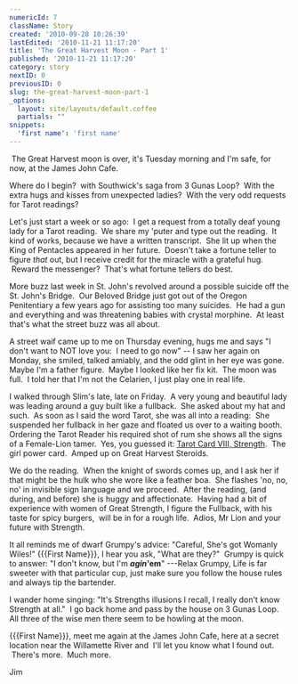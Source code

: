```yaml
---
numericId: 7
className: Story
created: '2010-09-28 10:26:39'
lastEdited: '2010-11-21 11:17:20'
title: 'The Great Harvest Moon - Part 1'
published: '2010-11-21 11:17:20'
category: story
nextID: 0
previousID: 0
slug: the-great-harvest-moon-part-1
_options:
  layout: site/layouts/default.coffee
  partials: ""
snippets:
  'first name': 'first name'
---
```

&nbsp;The Great Harvest moon is over, it's Tuesday morning and I'm safe, for now, at the James John Cafe.

Where do I begin?&nbsp; with Southwick's saga from 3 Gunas Loop?&nbsp; With the extra hugs and kisses from unexpected ladies?&nbsp; With the very odd requests for Tarot readings?

Let's just start a week or so ago:&nbsp; I get a request from a totally deaf young lady for a Tarot reading.&nbsp; We share my 'puter and type out the reading.&nbsp; It kind of works, because we have a written transcript.&nbsp; She lit up when the King of Pentacles appeared in her future.&nbsp; Doesn't take a fortune teller to figure _that_ out, but I receive credit for the miracle with a grateful hug. &nbsp;Reward the messenger? &nbsp;That's what fortune tellers do best.

More buzz last week in St. John's revolved around a possible suicide off the St. John's Bridge.&nbsp; Our Beloved Bridge just got out of the Oregon Penitentiary a few years ago for assisting too many suicides.&nbsp; He had a gun and everything and was threatening babies with crystal morphine.&nbsp; At least that's what the street buzz was all about.

A street waif came up to me on Thursday evening, hugs me and says &quot;I don't want to NOT love you:&nbsp; I need to go now&quot; -- I saw her again on Monday, she smiled, talked amiably, and the odd glint in her eye was gone.&nbsp; Maybe I'm a father figure.&nbsp; Maybe I looked like her fix kit.&nbsp; The moon was full.&nbsp; I told her that I'm not the Celarien, I just play one in real life.

I walked through Slim's late, late on Friday.&nbsp; A very young and beautiful lady was leading around a guy built like a fullback.&nbsp; She asked about my hat and such.&nbsp; As soon as I said the word Tarot, she was all into a reading:&nbsp; She suspended her fullback in her gaze and floated us over to a waiting booth.&nbsp; Ordering the Tarot Reader his required shot of rum she shows all the signs of a Female-Lion tamer.&nbsp; Yes, you guessed it: [Tarot Card VIII, Strength][0].&nbsp; The girl power card.&nbsp; Amped up on Great Harvest Steroids.

We do the reading.&nbsp; When the knight of swords comes up, and I ask her if that might be the hulk who she wore like a feather boa.&nbsp; She flashes 'no, no, no' in invisible sign language and we proceed.&nbsp; After the reading, (and during, and before) she is huggy and affectionate.&nbsp; Having had a bit of experience with women of Great Strength, I figure the Fullback, with his taste for spicy burgers,&nbsp; will be in for a rough life.&nbsp; Adios, Mr Lion and your future with Strength.

It all reminds me of dwarf Grumpy's advice: &quot;Careful, She's got Womanly Wiles!&quot; {{{First Name}}}, I hear you ask, &quot;What are they?&quot; &nbsp;Grumpy is quick to answer: &quot;I don't know, but I'm _**agin**_**'em**&quot; ---Relax Grumpy, Life is far sweeter with that particular cup, just make sure you follow the house rules and always tip the bartender.

I wander home singing: &quot;It's Strengths illusions I recall, I really don't know Strength at all.&quot;&nbsp; I go back home and pass by the house on 3 Gunas Loop.&nbsp; All three of the wise men there seem to be howling at the moon.

{{{First Name}}}, meet me again at the James John Cafe, here at a secret location near the Willamette River and&nbsp;&nbsp;I'll let you know what I found out. &nbsp;There's more. &nbsp;Much more.

Jim

[0]: http://www.bardagency.com/store/tarot_11_strength_detail.html